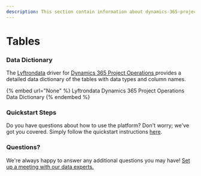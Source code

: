 ```yaml
---
description: This section contain information about dynamics-365-project-operations connector tables information
---
```


# Tables

### Data Dictionary

The [Lyftrondata](https://www.lyftrondata.com/) driver for [Dynamics 365 Project Operations](None/)[ ](https://www.lyftrondata.com/integration/dynamics-365-project-operations/)provides a detailed data dictionary of the tables with data types and column names.

{% embed url="None" %}
Lyftrondata Dynamics 365 Project Operations Data Dictionary
{% endembed %}

### Quickstart Steps

Do you have questions about how to use the platform? Don't worry; we've got you covered. Simply follow the quickstart instructions [here](../README.md).

### Questions? <a href="#questions" id="questions"></a>

We're always happy to answer any additional questions you may have! [Set up a meeting with our data experts.](https://www.lyftrondata.com/book-a-meeting/)


